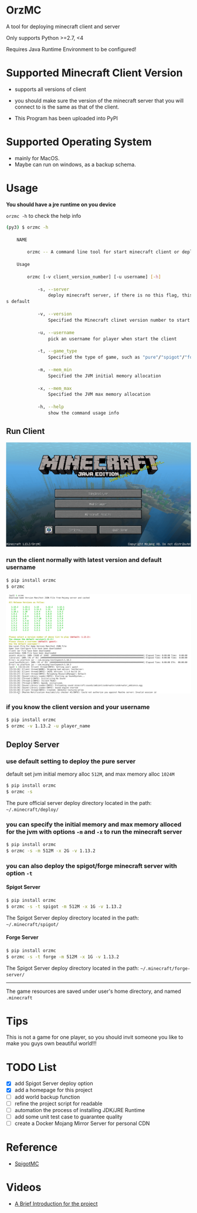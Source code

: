 # OrzMC

A tool for deploying minecraft client and server

Only supports Python >=2.7, <4

Requires Java Runtime Environment to be configured!

# Supported Minecraft Client Version

- supports all versions of client

- you should make sure the version of the minecraft server that you will connect to is the same as that of the client.

- This Program has been uploaded into PyPI

# Supported Operating System

- mainly for MacOS.
- Maybe can run on windows, as a backup schema.

# Usage

**You should have a jre runtime on you device**

`orzmc -h` to check the help info

```bash
(py3) $ orzmc -h 

    NAME

        orzmc -- A command line tool for start minecraft client or deploy minecraft server

    Usage

        orzmc [-v client_version_number] [-u username] [-h]

            -s, --server
                deploy minecraft server, if there is no this flag, this command line tool start minecraft a
s default
        
            -v, --version  
                Specified the Minecraft clinet version number to start

            -u, --username 
                pick an username for player when start the client

            -t, --game_type
                Specified the type of game, such as "pure"/"spigot"/"forge"

            -m, --mem_min
                Specified the JVM initial memory allocation

            -x, --mem_max
                Specified the JVM max memory allocation

            -h, --help 
                show the command usage info
```

## Run Client

![Minecraft-Client](screenshots/minecraft-client.png)

### run the client normally with latest version and default username

```bash
$ pip install orzmc
$ orzmc
```
![orzmc](screenshots/orzmc.png)

### if you know the client version and your username

```bash
$ pip install orzmc
$ orzmc -v 1.13.2 -u player_name
```

## Deploy Server

### use default setting to deploy the pure server

default set jvm initial memory alloc `512M`, and max memory alloc `1024M`

```bash
$ pip install orzmc
$ orzmc -s
```

The pure official server deploy directory located in the path: `~/.minecraft/deploy/`

### you can specify the initial memory and max memory alloced for the jvm with options `-m` and `-x` to run the minecraft server

```bash
$ pip install orzmc
$ orzmc -s -m 512M -x 2G -v 1.13.2
```

### you can also deploy the spigot/forge minecraft server with option `-t`

#### Spigot Server

```bash
$ pip install orzmc
$ orzmc -s -t spigot -m 512M -x 1G -v 1.13.2
```

The Spigot Server deploy directory located in the path: `~/.minecraft/spigot/`

#### Forge Server

```bash
$ pip install orzmc
$ orzmc -s -t forge -m 512M -x 1G -v 1.13.2
```

The Spigot Server deploy directory located in the path: `~/.minecraft/forge-server/`

---

The game resources are saved under user's home directory, and named `.minecraft`

# Tips

This is not a game for one player, so you should invit someone you like to make you guys own beautiful world!!!

# TODO List

- [x] add Spigot Server deploy option
- [x] add a homepage for this project
- [ ] add world backup function
- [ ] refine the project script for readable
- [ ] automation the process of installing JDK/JRE Runtime
- [ ] add some unit test case to guarantee quality
- [ ] create a Docker Mojang Mirror Server for personal CDN 

# Reference

- [SpigotMC](https://www.spigotmc.org/)

# Videos

- [A Brief Introduction for the project](https://youtu.be/gx-JeoW2K5I)
